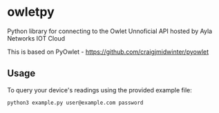 owletpy
=========

Python library for connecting to the Owlet Unnoficial API hosted by Ayla Networks IOT Cloud

This is based on PyOwlet - https://github.com/craigjmidwinter/pyowlet

Usage
-----

To query your device's readings using the provided example file:

    python3 example.py user@example.com password
